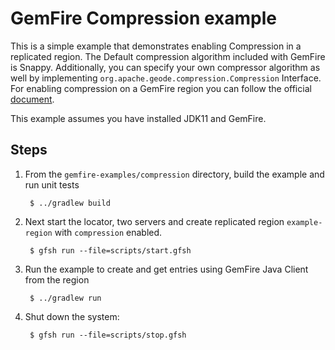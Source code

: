 <!--
  ~ Copyright (c) VMware, Inc. 2023. All rights reserved.
  ~ SPDX-License-Identifier: Apache-2.0
  -->
<!--
Licensed to the Apache Software Foundation (ASF) under one or more
contributor license agreements.  See the NOTICE file distributed with
this work for additional information regarding copyright ownership.
The ASF licenses this file to You under the Apache License, Version 2.0
(the "License"); you may not use this file except in compliance with
the License.  You may obtain a copy of the License at

     http://www.apache.org/licenses/LICENSE-2.0

Unless required by applicable law or agreed to in writing, software
distributed under the License is distributed on an "AS IS" BASIS,
WITHOUT WARRANTIES OR CONDITIONS OF ANY KIND, either express or implied.
See the License for the specific language governing permissions and
limitations under the License.
-->

# GemFire Compression example

This is a simple example that demonstrates enabling Compression in a
replicated region. The Default compression algorithm included with GemFire is Snappy. Additionally, you can specify your own compressor algorithm as well by implementing `org.apache.geode.compression.Compression` Interface. For enabling compression on a GemFire region you can follow the official [document](https://docs.vmware.com/en/VMware-GemFire/10.0/gf/managing-region_compression.html#how-to-enable-compression-in-a-region-2).

This example assumes you have installed JDK11 and GemFire.

## Steps

1. From the `gemfire-examples/compression` directory, build the example and
   run unit tests

        $ ../gradlew build

2. Next start the locator, two servers and create replicated region `example-region` with `compression` enabled.

        $ gfsh run --file=scripts/start.gfsh

3. Run the example to create and get entries using GemFire Java Client from the region

        $ ../gradlew run
        
4. Shut down the system:

        $ gfsh run --file=scripts/stop.gfsh
